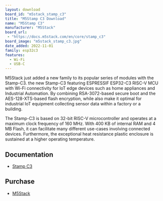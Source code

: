 ```yaml
---
layout: download
board_id: "m5stack_stamp_c3"
title: "M5Stamp C3 Download"
name: "M5Stamp C3"
manufacturer: "M5Stack"
board_url:
 - "https://docs.m5stack.com/en/core/stamp_c3"
board_image: "m5stack_stamp_c3.jpg"
date_added: 2022-11-01
family: esp32c3
features:
  - Wi-Fi
  - USB-C
---
```


M5Stack just added a new family to its popular series of modules with the Stamp-C3. the new Stamp-C3 featuring ESPRESSIF ESP32-C3 RISC-V MCU with Wi-Fi connectivity for IoT edge devices such as home appliances and Industrial Automation. By combining RSA-3072-based secure boot and the AES-128-XTS-based flash encryption, while also make it optimal for industrial IoT equipment collecting sensor data within a factory or a building.

The Stamp-C3 is based on 32-bit RISC-V microcontroller and operates at a maximum clock frequency of 160 MHz. With 400 KB of internal RAM and 4 MB Flash, it can facilitate many different use-cases involving connected devices. Furthermore, the exceptional heat resistance plastic enclosure is sustained at a higher operating temperature.

## Documentation

* [Stamp C3](https://docs.m5stack.com/en/core/stamp_c3)

## Purchase

* [M5Stack](https://shop.m5stack.com/collections/m5-controllers/products/m5stamp-c3-5pcs)